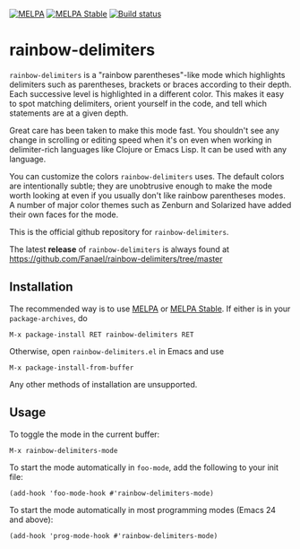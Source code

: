 [![MELPA](http://melpa.org/packages/rainbow-delimiters-badge.svg)](http://melpa.org/#/rainbow-delimiters)
[![MELPA Stable](http://stable.melpa.org/packages/rainbow-delimiters-badge.svg)](http://stable.melpa.org/#/rainbow-delimiters)
[![Build status](https://travis-ci.org/Fanael/rainbow-delimiters.svg?branch=master)](https://travis-ci.org/Fanael/rainbow-delimiters)

# rainbow-delimiters

`rainbow-delimiters` is a "rainbow parentheses"-like mode which highlights
delimiters such as parentheses, brackets or braces according to their depth.
Each successive level is highlighted in a different color. This makes it easy to
spot matching delimiters, orient yourself in the code, and tell which statements
are at a given depth.

Great care has been taken to make this mode fast. You shouldn't see any change
in scrolling or editing speed when it's on even when working in delimiter-rich
languages like Clojure or Emacs Lisp. It can be used with any language.

You can customize the colors `rainbow-delimiters` uses. The default colors are
intentionally subtle; they are unobtrusive enough to make the mode worth looking
at even if you usually don't like rainbow parentheses modes. A number of major
color themes such as Zenburn and Solarized have added their own faces for the
mode.

This is the official github repository for `rainbow-delimiters`.

The latest **release** of `rainbow-delimiters` is always found at
https://github.com/Fanael/rainbow-delimiters/tree/master

## Installation

The recommended way is to use [MELPA](http://melpa.org/) or
[MELPA Stable](http://melpa.org/). If either is in your `package-archives`, do

    M-x package-install RET rainbow-delimiters RET

Otherwise, open `rainbow-delimiters.el` in Emacs and use

    M-x package-install-from-buffer

Any other methods of installation are unsupported.

## Usage

To toggle the mode in the current buffer:

    M-x rainbow-delimiters-mode

To start the mode automatically in `foo-mode`, add the following to your init
file:

    (add-hook 'foo-mode-hook #'rainbow-delimiters-mode)

To start the mode automatically in most programming modes (Emacs 24 and above):

    (add-hook 'prog-mode-hook #'rainbow-delimiters-mode)
